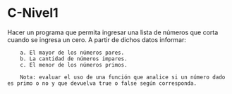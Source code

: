 # C-Nivel1

Hacer un programa que permita ingresar una lista de números que corta cuando se ingresa un cero. A partir de dichos datos informar:

        a. El mayor de los números pares.
        b. La cantidad de números impares.
        c. El menor de los números primos.

        Nota: evaluar el uso de una función que analice si un número dado es primo o no y que devuelva true o false según corresponda.
